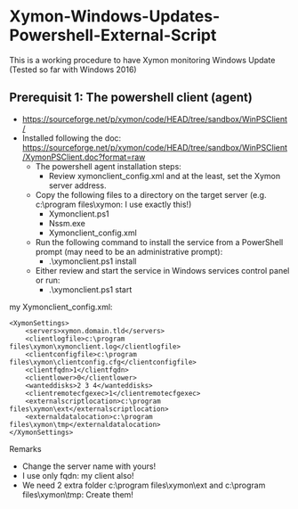 # Xymon-Windows-Updates-Powershell-External-Script

This is a working procedure to have Xymon monitoring Windows Update
(Tested so far with Windows 2016)

## Prerequisit 1: The powershell client (agent)
- https://sourceforge.net/p/xymon/code/HEAD/tree/sandbox/WinPSClient/ 
- Installed following the doc: https://sourceforge.net/p/xymon/code/HEAD/tree/sandbox/WinPSClient/XymonPSClient.doc?format=raw
    - The powershell agent installation steps: 
        -	Review xymonclient_config.xml and at the least, set the Xymon server address.
    -	Copy the following files to a directory on the target server (e.g. c:\program files\xymon: I use exactly this!) 
        -	Xymonclient.ps1
        -	Nssm.exe
        -	Xymonclient_config.xml
    -	Run the following command to install the service from a PowerShell prompt (may need to be an administrative prompt):
        -	.\xymonclient.ps1 install
    -	Either review and start the service in Windows services control panel or run:
        - .\xymonclient.ps1 start

my Xymonclient_config.xml:
```
<XymonSettings>
	<servers>xymon.domain.tld</servers>
	<clientlogfile>c:\program files\xymon\xymonclient.log</clientlogfile>
	<clientconfigfile>c:\program files\xymon\clientconfig.cfg</clientconfigfile>
	<clientfqdn>1</clientfqdn>
	<clientlower>0</clientlower>
	<wanteddisks>2 3 4</wanteddisks>
	<clientremotecfgexec>1</clientremotecfgexec>
	<externalscriptlocation>c:\program files\xymon\ext</externalscriptlocation>
	<externaldatalocation>c:\program files\xymon\tmp</externaldatalocation>
</XymonSettings>
```
Remarks
- Change the server name with yours!  
- I use only fqdn: my client also! 
- We need 2 extra folder c:\program files\xymon\ext and c:\program files\xymon\tmp: Create them!

